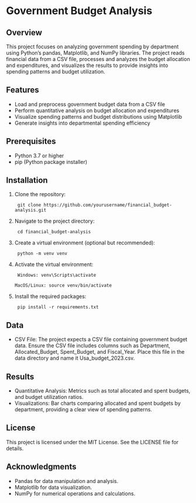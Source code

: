 # Government Budget Analysis
## Overview

This project focuses on analyzing government spending by department using Python’s pandas, Matplotlib, and NumPy libraries. The project reads financial data from a CSV file, processes and analyzes the budget allocation and expenditures, and visualizes the results to provide insights into spending patterns and budget utilization.
## Features

* Load and preprocess government budget data from a CSV file
* Perform quantitative analysis on budget allocation and expenditures
* Visualize spending patterns and budget distributions using Matplotlib
* Generate insights into departmental spending efficiency

## Prerequisites

* Python 3.7 or higher
* pip (Python package installer)

## Installation

1. Clone the repository:

        git clone https://github.com/yourusername/financial_budget-analysis.git

2. Navigate to the project directory:

        cd financial_budget-analysis

3. Create a virtual environment (optional but recommended):

        python -m venv venv

4. Activate the virtual environment:

        Windows: venv\Scripts\activate

       MacOS/Linux: source venv/bin/activate

5. Install the required packages:

        pip install -r requirements.txt

## Data

* CSV File: The project expects a CSV file containing government budget data. Ensure the CSV file includes columns such as Department, Allocated_Budget, Spent_Budget, and Fiscal_Year. Place this file in the data directory and name it Usa_budget_2023.csv.

## Results

* Quantitative Analysis: Metrics such as total allocated and spent budgets, and budget utilization ratios.
* Visualizations: Bar charts comparing allocated and spent budgets by department, providing a clear view of spending patterns.

## License

This project is licensed under the MIT License. See the LICENSE file for details.
## Acknowledgments

* Pandas for data manipulation and analysis.
* Matplotlib for data visualization.
* NumPy for numerical operations and calculations.
